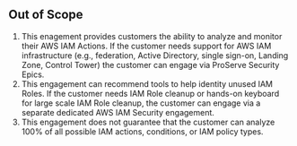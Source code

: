 ## Out of Scope

1. This enagement provides customers the ability to analyze and monitor their AWS IAM Actions. If the customer needs support for AWS IAM infrastructure (e.g., federation, Active Directory, single sign-on, Landing Zone, Control Tower) the customer can engage via ProServe Security Epics.
1. This engagement can recommend tools to help identity unused IAM Roles. If the customer needs IAM Role cleanup or hands-on keyboard for large scale IAM Role cleanup, the customer can engage via a separate dedicated AWS IAM Security engagement.
1. This engagement does not guarantee that the customer can analyze 100% of all possible IAM actions, conditions, or IAM policy types.

